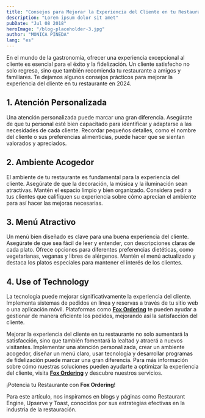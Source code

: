 ```yaml
---
title: "Consejos para Mejorar la Experiencia del Cliente en tu Restaurante"
description: "Lorem ipsum dolor sit amet"
pubDate: "Jul 08 2018"
heroImage: "/blog-placeholder-3.jpg"
author: "MONICA PINEDA"
lang: "es"
---
```


En el mundo de la gastronomía, ofrecer una experiencia excepcional al cliente es esencial para el éxito y la fidelización. Un cliente satisfecho no solo regresa, sino que también recomienda tu restaurante a amigos y familiares. Te dejamos algunos consejos prácticos para mejorar la experiencia del cliente en tu restaurante en 2024.

## 1. Atención Personalizada

Una atención personalizada puede marcar una gran diferencia. Asegúrate de que tu personal esté bien capacitado para identificar y adaptarse a las necesidades de cada cliente. Recordar pequeños detalles, como el nombre del cliente o sus preferencias alimenticias, puede hacer que se sientan valorados y apreciados.

## 2. Ambiente Acogedor

El ambiente de tu restaurante es fundamental para la experiencia del cliente. Asegúrate de que la decoración, la música y la iluminación sean atractivas. Mantén el espacio limpio y bien organizado. Considera pedir a tus clientes que califiquen su experiencia sobre cómo aprecian el ambiente para así hacer las mejoras necesarias.

## 3. Menú Atractivo

Un menú bien diseñado es clave para una buena experiencia del cliente. Asegúrate de que sea fácil de leer y entender, con descripciones claras de cada plato. Ofrece opciones para diferentes preferencias dietéticas, como vegetarianas, veganas y libres de alérgenos. Mantén el menú actualizado y destaca los platos especiales para mantener el interés de los clientes.

## 4. Use of Technology

La tecnología puede mejorar significativamente la experiencia del cliente. Implementa sistemas de pedidos en línea y reservas a través de tu sitio web o una aplicación móvil. Plataformas como **[Fox Ordering](https://foxordering.com/)** te pueden ayudar a gestionar de manera eficiente los pedidos, mejorando así la satisfacción del cliente.

Mejorar la experiencia del cliente en tu restaurante no solo aumentará la satisfacción, sino que también fomentará la lealtad y atraerá a nuevos visitantes. Implementar una atención personalizada, crear un ambiente acogedor, diseñar un menú claro, usar tecnología y desarrollar programas de fidelización puede marcar una gran diferencia. Para más información sobre cómo nuestras soluciones pueden ayudarte a optimizar la experiencia del cliente, visita **[Fox Ordering](https://foxordering.com/)** y descubre nuestros servicios.

¡Potencia tu Restaurante con **Fox Ordering**!

Para este artículo, nos inspiramos en blogs y páginas como Restaurant Engine, Upserve y Toast, conocidos por sus estrategias efectivas en la industria de la restauración.
